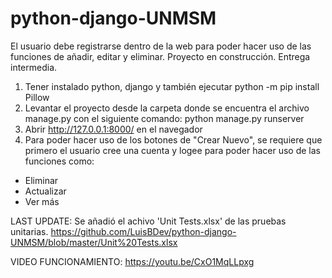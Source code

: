 # python-django-UNMSM

El usuario debe registrarse dentro de la web para poder hacer uso de las funciones de añadir, editar y eliminar.
Proyecto en construcción.
Entrega intermedia.

1. Tener instalado python, django y también ejecutar python -m pip install Pillow
2. Levantar el proyecto desde la carpeta donde se encuentra el archivo manage.py con el siguiente comando: python manage.py runserver
3. Abrir http://127.0.0.1:8000/ en el navegador
4. Para poder hacer uso de los botones de "Crear Nuevo", se requiere que primero el usuario cree una cuenta y logee para poder hacer uso de las funciones como:

- Eliminar
- Actualizar
- Ver más

LAST UPDATE: Se añadió el achivo 'Unit Tests.xlsx' de las pruebas unitarias. 
https://github.com/LuisBDev/python-django-UNMSM/blob/master/Unit%20Tests.xlsx

VIDEO FUNCIONAMIENTO: https://youtu.be/CxO1MqLLpxg

